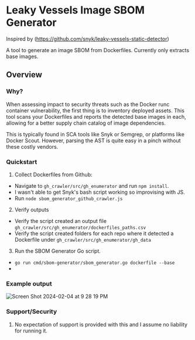 # Leaky Vessels Image SBOM Generator

Inspired by (https://github.com/snyk/leaky-vessels-static-detector)


A tool to generate an image SBOM from Dockerfiles. Currently only extracts base images.

## Overview

### Why?

When assessing impact to security threats such as the Docker runc container vulnerability, the first thing is to inventory deployed assets. This tool scans your Dockerfiles and reports the detected base images in each, allowing for a better supply chain catalog of image dependencies.

This is typically found in SCA tools like Snyk or Semgrep, or platforms like Docker Scout. However, parsing the AST is quite easy in a pinch without these costly vendors.

### Quickstart

1. Collect Dockerfiles from Github:
  - Navigate to `gh_crawler/src/gh_enumerator` and run `npm install`. 
  - I wasn't able to get Snyk's bash script working so improvising with JS.
  - Run `node sbom_generator_github_crawler.js`
2. Verify outputs
  - Verify the script created an output file `gh_crawler/src/gh_enumerator/dockerfiles_paths.csv`
  - Verify the script created folders for each repo where it detected a Dockerfile under `gh_crawler/src/gh_enumerator/gh_data`

3. Run the SBOM Generator Go script.
  - `go run cmd/sbom-generator/sbom_generator.go dockerfile --base`
  - 
### Example output
![Screen Shot 2024-02-04 at 9 28 19 PM](https://github.com/cjfit/leaky-vessels-sbom-generator/assets/7490790/a92dd435-546e-4121-bf3c-0337dba59ad5)


### Support/Security

1. No expectation of support is provided with this and I assume no liability for running it.

